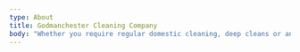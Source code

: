 ```yaml
---
type: About
title: Godmanchester Cleaning Company
body: "Whether you require regular domestic cleaning, deep cleans or an end of tenancy clean,\_**Godmanchester Cleaning Company**\_have got all your needs covered.\n"
---
```

